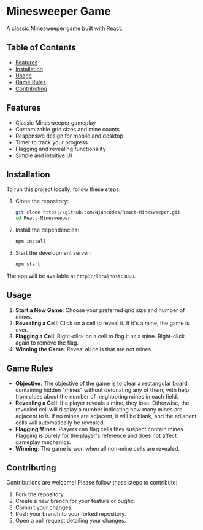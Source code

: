 # Minesweeper Game

A classic Minesweeper game built with React.

## Table of Contents

- [Features](#features)
- [Installation](#installation)
- [Usage](#usage)
- [Game Rules](#game-rules)
- [Contributing](#contributing)

## Features

- Classic Minesweeper gameplay
- Customizable grid sizes and mine counts
- Responsive design for mobile and desktop
- Timer to track your progress
- Flagging and revealing functionality
- Simple and intuitive UI

## Installation

To run this project locally, follow these steps:

1. Clone the repository:

    ```sh
    git clone https://github.com/Njancodes/React-Minesweeper.git
    cd React-Minesweeper
    ```

2. Install the dependencies:

    ```sh
    npm install
    ```

3. Start the development server:

    ```sh
    npm start
    ```

The app will be available at `http://localhost:3000`.

## Usage

1. **Start a New Game**: Choose your preferred grid size and number of mines.
2. **Revealing a Cell**: Click on a cell to reveal it. If it's a mine, the game is over.
3. **Flagging a Cell**: Right-click on a cell to flag it as a mine. Right-click again to remove the flag.
4. **Winning the Game**: Reveal all cells that are not mines.

## Game Rules

- **Objective**: The objective of the game is to clear a rectangular board containing hidden "mines" without detonating any of them, with help from clues about the number of neighboring mines in each field.
- **Revealing a Cell**: If a player reveals a mine, they lose. Otherwise, the revealed cell will display a number indicating how many mines are adjacent to it. If no mines are adjacent, it will be blank, and the adjacent cells will automatically be revealed.
- **Flagging Mines**: Players can flag cells they suspect contain mines. Flagging is purely for the player's reference and does not affect gameplay mechanics.
- **Winning**: The game is won when all non-mine cells are revealed.

## Contributing

Contributions are welcome! Please follow these steps to contribute:

1. Fork the repository.
2. Create a new branch for your feature or bugfix.
3. Commit your changes.
4. Push your branch to your forked repository.
5. Open a pull request detailing your changes.
